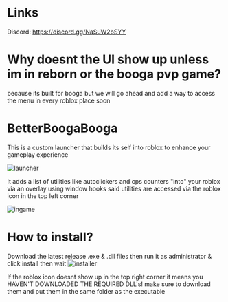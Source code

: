 # Links
Discord: https://discord.gg/NaSuW2bSYY

# Why doesnt the UI show up unless im in reborn or the booga pvp game?
because its built for booga but we will go ahead and add a way to access the menu in every roblox place soon

# BetterBoogaBooga

This is a custom launcher that builds its self into roblox to enhance your gameplay experience

![launcher](https://i.imgur.com/vs7SHFe.png)

It adds a list of utilities like autoclickers and cps counters "into" your roblox via an overlay using window hooks
said utilities are accessed via the roblox icon in the top left corner

![ingame](https://i.imgur.com/svsKL0v.png)

# How to install?
Download the latest release .exe & .dll files then run it as administrator & click install then wait
![installer](https://i.imgur.com/KDRENWj.png)

If the roblox icon doesnt show up in the top right corner it means you HAVEN'T DOWNLOADED THE REQUIRED DLL's!
make sure to download them and put them in the same folder as the executable

